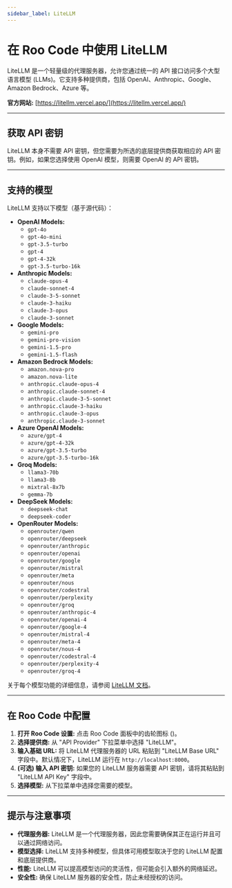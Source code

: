 ```yaml
---
sidebar_label: LiteLLM
---
```


# 在 Roo Code 中使用 LiteLLM

LiteLLM 是一个轻量级的代理服务器，允许您通过统一的 API 接口访问多个大型语言模型 (LLMs)。它支持多种提供商，包括 OpenAI、Anthropic、Google、Amazon Bedrock、Azure 等。

**官方网站:** [https://litellm.vercel.app/](https://litellm.vercel.app/)

---

## 获取 API 密钥

LiteLLM 本身不需要 API 密钥，但您需要为所选的底层提供商获取相应的 API 密钥。例如，如果您选择使用 OpenAI 模型，则需要 OpenAI 的 API 密钥。

---

## 支持的模型

LiteLLM 支持以下模型（基于源代码）：

*   **OpenAI Models:**
    *   `gpt-4o`
    *   `gpt-4o-mini`
    *   `gpt-3.5-turbo`
    *   `gpt-4`
    *   `gpt-4-32k`
    *   `gpt-3.5-turbo-16k`
*   **Anthropic Models:**
    *   `claude-opus-4`
    *   `claude-sonnet-4`
    *   `claude-3-5-sonnet`
    *   `claude-3-haiku`
    *   `claude-3-opus`
    *   `claude-3-sonnet`
*   **Google Models:**
    *   `gemini-pro`
    *   `gemini-pro-vision`
    *   `gemini-1.5-pro`
    *   `gemini-1.5-flash`
*   **Amazon Bedrock Models:**
    *   `amazon.nova-pro`
    *   `amazon.nova-lite`
    *   `anthropic.claude-opus-4`
    *   `anthropic.claude-sonnet-4`
    *   `anthropic.claude-3-5-sonnet`
    *   `anthropic.claude-3-haiku`
    *   `anthropic.claude-3-opus`
    *   `anthropic.claude-3-sonnet`
*   **Azure OpenAI Models:**
    *   `azure/gpt-4`
    *   `azure/gpt-4-32k`
    *   `azure/gpt-3.5-turbo`
    *   `azure/gpt-3.5-turbo-16k`
*   **Groq Models:**
    *   `llama3-70b`
    *   `llama3-8b`
    *   `mixtral-8x7b`
    *   `gemma-7b`
*   **DeepSeek Models:**
    *   `deepseek-chat`
    *   `deepseek-coder`
*   **OpenRouter Models:**
    *   `openrouter/qwen`
    *   `openrouter/deepseek`
    *   `openrouter/anthropic`
    *   `openrouter/openai`
    *   `openrouter/google`
    *   `openrouter/mistral`
    *   `openrouter/meta`
    *   `openrouter/nous`
    *   `openrouter/codestral`
    *   `openrouter/perplexity`
    *   `openrouter/groq`
    *   `openrouter/anthropic-4`
    *   `openrouter/openai-4`
    *   `openrouter/google-4`
    *   `openrouter/mistral-4`
    *   `openrouter/meta-4`
    *   `openrouter/nous-4`
    *   `openrouter/codestral-4`
    *   `openrouter/perplexity-4`
    *   `openrouter/groq-4`

关于每个模型功能的详细信息，请参阅 [LiteLLM 文档](https://litellm.vercel.app/docs/providers)。

---

## 在 Roo Code 中配置

1.  **打开 Roo Code 设置:** 点击 Roo Code 面板中的齿轮图标 (<Codicon name="gear" />)。
2.  **选择提供商:** 从 "API Provider" 下拉菜单中选择 "LiteLLM"。
3.  **输入基础 URL:** 将 LiteLLM 代理服务器的 URL 粘贴到 "LiteLLM Base URL" 字段中。默认情况下，LiteLLM 运行在 `http://localhost:8000`。
4.  **(可选) 输入 API 密钥:** 如果您的 LiteLLM 服务器需要 API 密钥，请将其粘贴到 "LiteLLM API Key" 字段中。
5.  **选择模型:** 从下拉菜单中选择您需要的模型。

---

## 提示与注意事项

*   **代理服务器:** LiteLLM 是一个代理服务器，因此您需要确保其正在运行并且可以通过网络访问。
*   **模型选择:** LiteLLM 支持多种模型，但具体可用模型取决于您的 LiteLLM 配置和底层提供商。
*   **性能:** LiteLLM 可以提高模型访问的灵活性，但可能会引入额外的网络延迟。
*   **安全性:** 确保 LiteLLM 服务器的安全性，防止未经授权的访问。